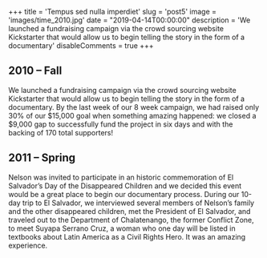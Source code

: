 +++
title = 'Tempus sed nulla imperdiet'
slug = 'post5'
image = 'images/time_2010.jpg'
date = "2019-04-14T00:00:00"
description = 'We launched a fundraising campaign via the crowd sourcing website Kickstarter that would allow us to begin telling the story in the form of a documentary'
disableComments = true
+++ 

## 2010 – Fall

We launched a fundraising campaign via the crowd sourcing website Kickstarter that would allow us to begin telling the story in the form of a documentary. By the last week of our 8 week campaign, we had raised only 30% of our $15,000 goal when something amazing happened: we closed a $9,000 gap to successfully fund the project in six days and with the backing of 170 total supporters!

## 2011 – Spring

Nelson was invited to participate in an historic commemoration of El Salvador’s Day of the Disappeared Children and we decided this event would be a great place to begin our documentary process. During our 10-day trip to El Salvador, we interviewed several members of Nelson’s family and the other disappeared children, met the President of El Salvador, and traveled out to the Department of Chalatenango, the former Conflict Zone, to meet Suyapa Serrano Cruz, a woman who one day will be listed in textbooks about Latin America as a Civil Rights Hero. It was an amazing experience.